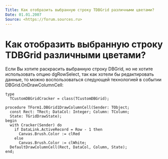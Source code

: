 ```yaml
---
Title: Как отобразить выбранную строку TDBGrid различными цветами?
Date: 01.01.2007
Source: <https://forum.sources.ru>
---
```



Как отобразить выбранную строку TDBGrid различными цветами?
===========================================================

Если Вы хотите раскрасить выбранную строку DBGrid, но не хотите
использовать опцию dgRowSelect, так как хотели бы редактировать данные,
то можно воспользоваться следующей технологией в событии
DBGrid.OnDrawColumnCell:

    type 
      TCustomDBGridCracker = class(TCustomDBGrid); 
     
    procedure TForm1.DBGrid1DrawColumnCell(Sender: TObject; 
      const Rect: TRect; DataCol: Integer; Column: TColumn; 
      State: TGridDrawState); 
    begin 
      with Cracker(Sender) do 
        if DataLink.ActiveRecord = Row - 1 then 
          Canvas.Brush.Color := clRed 
        else 
          Canvas.Brush.Color := clWhite; 
      DefaultDrawColumnCell(Rect, DataCol, Column, State); 
    end;

